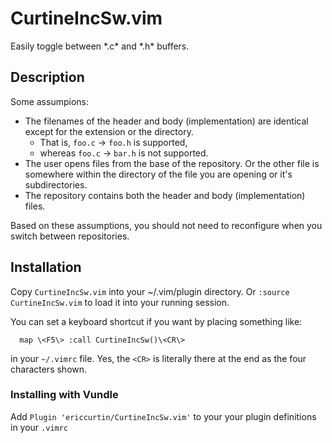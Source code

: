 # CurtineIncSw.vim
Easily toggle between \*.c\* and \*.h\* buffers.

## Description
Some assumpions: 

* The filenames of the header and body (implementation) are identical
except for the extension or the directory.
  - That is, `foo.c` -> `foo.h` is supported, 
  - whereas  `foo.c` -> `bar.h` is not supported.
* The user opens files from the base of the repository. Or the other file is
  somewhere within the directory of the file you are opening or it's
  subdirectories.
* The repository contains both the header and body (implementation) files.

Based on these assumptions, you should not need to reconfigure when you switch 
between repositories.

## Installation
Copy `CurtineIncSw.vim` into your ~/.vim/plugin directory.
Or `:source CurtineIncSw.vim` to load it into your running session.

You can set a keyboard shortcut if you want by placing something like: 
```
  map \<F5\> :call CurtineIncSw()\<CR\>
```
in your `~/.vimrc` file.  Yes, the `<CR>` is literally there at the end
as the four characters shown.

### Installing with Vundle
Add `Plugin 'ericcurtin/CurtineIncSw.vim'` to your your plugin definitions
in your `.vimrc`

